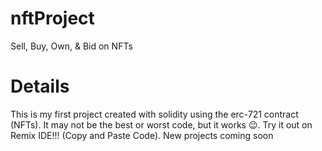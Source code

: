 # nftProject
Sell, Buy, Own, &amp; Bid on NFTs

# Details
This is my first project created with solidity using the erc-721 contract (NFTs). It may not be the best or worst code, but it works 😉. Try it out on Remix IDE!!! (Copy and Paste Code). New projects coming soon
